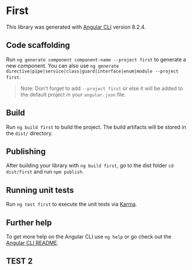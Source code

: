 # First

This library was generated with [Angular CLI](https://github.com/angular/angular-cli) version 8.2.4.

## Code scaffolding

Run `ng generate component component-name --project first` to generate a new component. You can also use `ng generate directive|pipe|service|class|guard|interface|enum|module --project first`.
> Note: Don't forget to add `--project first` or else it will be added to the default project in your `angular.json` file. 

## Build

Run `ng build first` to build the project. The build artifacts will be stored in the `dist/` directory.

## Publishing

After building your library with `ng build first`, go to the dist folder `cd dist/first` and run `npm publish`.

## Running unit tests

Run `ng test first` to execute the unit tests via [Karma](https://karma-runner.github.io).

## Further help

To get more help on the Angular CLI use `ng help` or go check out the [Angular CLI README](https://github.com/angular/angular-cli/blob/master/README.md).

## TEST 2
